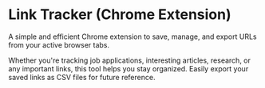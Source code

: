 <h1>Link Tracker (Chrome Extension)</h1>

<p>A simple and efficient Chrome extension to save, manage, and export URLs from your active browser tabs.</p>

<p>Whether you're tracking job applications, interesting articles, research, or any important links, this tool helps you stay organized. Easily export your saved links as CSV files for future reference.</p>
